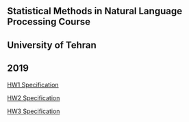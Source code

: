 ## Statistical Methods in Natural Language Processing Course
## University of Tehran
## 2019

[HW1 Specification](http://dsp.ut.ac.ir/en/wp-content/uploads/2019/10/StatNLP-HW1-Prob-1398-1.pdf)


[HW2 Specification](http://dsp.ut.ac.ir/en/wp-content/uploads/2019/11/StatNLP-HW2-IR-1398-1.pdf)


[HW3 Specification](http://dsp.ut.ac.ir/en/wp-content/uploads/2019/12/StatNLP-HW3-Cluster-HMM-1398-1.pdf)
